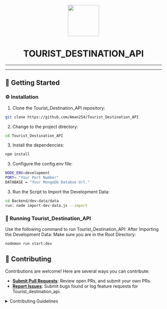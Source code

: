 <p align="center">
  <img src="https://cdn-icons-png.flaticon.com/512/6295/6295417.png" width="100" />
</p>
<p align="center">
    <h1 align="center">TOURIST_DESTINATION_API</h1>
</p>


<hr>


---

## 🚀 Getting Started

### ⚙️ Installation

1. Clone the Tourist_Destination_API repository:

```sh
git clone https://github.com/Aman254/Tourist_Destination_API
```

2. Change to the project directory:

```sh
cd Tourist_Destination_API
```

3. Install the dependencies:

```sh
npm install
```
3. Configure the config.env file:

```sh
NODE_ENV=development
PORT= "Your Port Number"
DATABASE = "Your MongoDb Databse Url."
```

3. Run the Script to Import the Development Data:

```sh
cd Backend/dev-data/data
run: node import-dev-data.js --import
```

### 🤖 Running Tourist_Destination_API

Use the following command to run Tourist_Destination_API:
After Importing the Development Data: Make sure you are in the Root Directory:

```sh
nodemon run start:dev
```

## 🤝 Contributing

Contributions are welcome! Here are several ways you can contribute:

- **[Submit Pull Requests](https://github.com/Aman254/Tourist_Destination_API/blob/main/CONTRIBUTING.md)**: Review open PRs, and submit your own PRs.
- **[Report Issues](https://github.com/Aman254/Tourist_Destination_API/issues)**: Submit bugs found or log feature requests for Tourist_destination_api.

<details closed>
    <summary>Contributing Guidelines</summary>

1. **Fork the Repository**: Start by forking the project repository to your GitHub account.
2. **Clone Locally**: Clone the forked repository to your local machine using a Git client.
   ```sh
   git clone https://github.com/Aman254/Tourist_Destination_API
   ```
3. **Create a New Branch**: Always work on a new branch, giving it a descriptive name.
   ```sh
   git checkout -b new-feature-x
   ```
4. **Make Your Changes**: Develop and test your changes locally.
5. **Commit Your Changes**: Commit with a clear message describing your updates.
   ```sh
   git commit -m 'Implemented new feature x.'
   ```
6. **Push to GitHub**: Push the changes to your forked repository.
   ```sh
   git push origin new-feature-x
   ```
7. **Submit a Pull Request**: Create a PR against the original project repository. Clearly describe the changes and their motivations.

Once your PR is reviewed and approved, it will be merged into the main branch.


